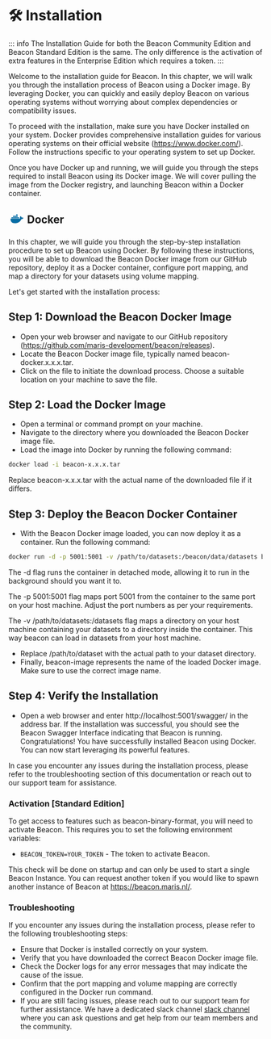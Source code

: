 # 🛠️ Installation

::: info
The Installation Guide for both the Beacon Community Edition and Beacon Standard Edition is the same. The only difference is the activation of extra features in the Enterprise Edition which requires a token.
:::

Welcome to the installation guide for Beacon. In this chapter, we will walk you through the installation process of Beacon using a Docker image. By leveraging Docker, you can quickly and easily deploy Beacon on various operating systems without worrying about complex dependencies or compatibility issues.

To proceed with the installation, make sure you have Docker installed on your system. Docker provides comprehensive installation guides for various operating systems on their official website (https://www.docker.com/). Follow the instructions specific to your operating system to set up Docker.

Once you have Docker up and running, we will guide you through the steps required to install Beacon using its Docker image. We will cover pulling the image from the Docker registry, and launching Beacon within a Docker container.

<h2><svg style='display: inline-block; vertical-align:middle; position:relative; bottom:3px;' xmlns="http://www.w3.org/2000/svg" aria-label="Docker" role="img" viewBox="0 0 512 512" width="32px" height="32px" fill="#000000" stroke="#000000"><g id="SVGRepo_bgCarrier" stroke-width="0"></g><g id="SVGRepo_tracerCarrier" stroke-linecap="round" stroke-linejoin="round"></g><g id="SVGRepo_iconCarrier">
<path stroke="#066da5" stroke-width="38" d="M296 226h42m-92 0h42m-91 0h42m-91 0h41m-91 0h42m8-46h41m8 0h42m7 0h42m-42-46h42"></path><path fill="#066da5" d="m472 228s-18-17-55-11c-4-29-35-46-35-46s-29 35-8 74c-6 3-16 7-31 7H68c-5 19-5 145 133 145 99 0 173-46 208-130 52 4 63-39 63-39"></path></g></svg> Docker </h2>

In this chapter, we will guide you through the step-by-step installation procedure to set up Beacon using Docker. By following these instructions, you will be able to download the Beacon Docker image from our GitHub repository, deploy it as a Docker container, configure port mapping, and map a directory for your datasets using volume mapping.

Let's get started with the installation process:

## Step 1: Download the Beacon Docker Image

* Open your web browser and navigate to our GitHub repository (https://github.com/maris-development/beacon/releases).
* Locate the Beacon Docker image file, typically named beacon-docker.x.x.x.tar.
* Click on the file to initiate the download process. Choose a suitable location on your machine to save the file.

## Step 2: Load the Docker Image

* Open a terminal or command prompt on your machine.
* Navigate to the directory where you downloaded the Beacon Docker image file.
* Load the image into Docker by running the following command:

```bash
docker load -i beacon-x.x.x.tar
```

Replace beacon-x.x.x.tar with the actual name of the downloaded file if it differs.

## Step 3: Deploy the Beacon Docker Container

* With the Beacon Docker image loaded, you can now deploy it as a container. Run the following command:

```bash
docker run -d -p 5001:5001 -v /path/to/datasets:/beacon/data/datasets beacon-image
```

The -d flag runs the container in detached mode, allowing it to run in the background should you want it to.

The -p 5001:5001 flag maps port 5001 from the container to the same port on your host machine. Adjust the port numbers as per your requirements.

The -v /path/to/datasets:/datasets flag maps a directory on your host machine containing your datasets to a directory inside the container. This way beacon can load in datasets from your host machine.

* Replace /path/to/dataset with the actual path to your dataset directory.
* Finally, beacon-image represents the name of the loaded Docker image. Make sure to use the correct image name.

## Step 4: Verify the Installation

* Open a web browser and enter http://localhost:5001/swagger/ in the address bar.
If the installation was successful, you should see the Beacon Swagger Interface indicating that Beacon is running.
Congratulations! You have successfully installed Beacon using Docker. You can now start leveraging its powerful features.

In case you encounter any issues during the installation process, please refer to the troubleshooting section of this documentation or reach out to our support team for assistance.


### Activation [Standard Edition]

To get access to features such as beacon-binary-format, you will need to activate Beacon. This requires you to set the following environment variables:

- `BEACON_TOKEN=YOUR_TOKEN` - The token to activate Beacon.

This check will be done on startup and can only be used to start a single Beacon Instance. You can request another token if you would like to spawn another instance of Beacon at https://beacon.maris.nl/.

### Troubleshooting

If you encounter any issues during the installation process, please refer to the following troubleshooting steps:
- Ensure that Docker is installed correctly on your system.
- Verify that you have downloaded the correct Beacon Docker image file.
- Check the Docker logs for any error messages that may indicate the cause of the issue.
- Confirm that the port mapping and volume mapping are correctly configured in the Docker run command.
- If you are still facing issues, please reach out to our support team for further assistance. We have a dedicated slack channel <a href="https://join.slack.com/t/beacontechnic-wwa5548/shared_invite/zt-2dp1vv56r-tj_KFac0sAKNuAgUKPPDRg" rel="no-referrer"> slack channel </a> where you can ask questions and get help from our team members and the community.
